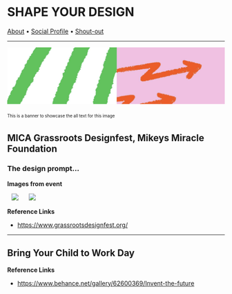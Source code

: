 # SHAPE YOUR DESIGN
[About](https://github.com/shapeyourdesign/website/blob/main/about.md) • [Social Profile](https://twitter.com/shapeyourdesign) • [Shout-out](mailto:nickolas.brock@gmail.com)
___

<p align="center">
<img alt-text="Banner graphic from the MICA Grassroots DesignFest" src="MICA-banner.png">

</p>

<sup><sub>This is a banner to showcase the all text for this image</sub></sup>

## MICA Grassroots Designfest, Mikeys Miracle Foundation

### The design prompt...

**Images from event**

<p>
    <img src="https://picsum.photos/100/100" hspace="10" >
    <img src="https://picsum.photos/100/100" hspace="10" >
</p>

**Reference Links**
- https://www.grassrootsdesignfest.org/

---

## Bring Your Child to Work Day


**Reference Links**
- https://www.behance.net/gallery/62600369/Invent-the-future

